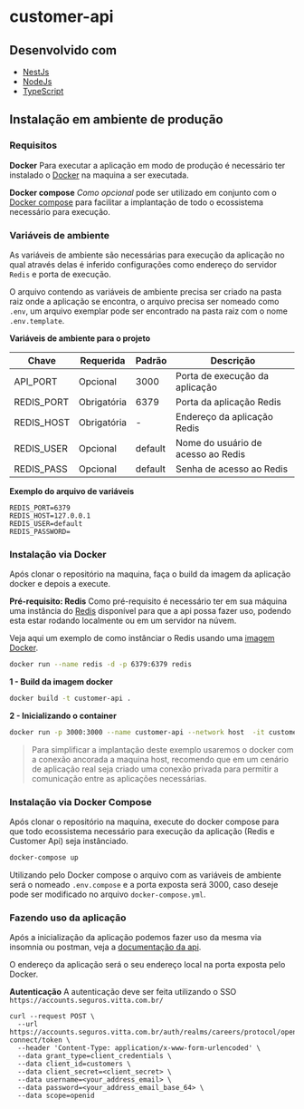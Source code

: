 # customer-api

## Desenvolvido com

- [NestJs](https://docs.nestjs.com/)
- [NodeJs](https://nodejs.org/en)
- [TypeScript](https://www.typescriptlang.org/)

## Instalação em ambiente de produção

### Requisitos

**Docker**
Para executar a aplicação em modo de produção é necessário ter instalado o [Docker](https://www.docker.com/) na maquina a ser executada.

**Docker compose**
*Como opcional* pode ser utilizado em conjunto com o [Docker compose](https://docs.docker.com/compose/) para facilitar a implantação de todo o ecossistema necessário para execução.

### Variáveis de ambiente

As variáveis de ambiente são necessárias para execução da aplicação no qual através delas é inferido configurações como endereço do servidor `Redis` e porta de execução.

O arquivo contendo as variáveis de ambiente precisa ser criado na pasta raiz onde a aplicação se encontra, o arquivo precisa ser nomeado como `.env`, um arquivo exemplar pode ser encontrado na pasta raiz com o nome `.env.template`.

**Variáveis de ambiente para o projeto**

| Chave | Requerida | Padrão | Descrição|
| ----- | --------- | ------ | -------- |
| API_PORT | Opcional | 3000 | Porta de execução da aplicação |
| REDIS_PORT | Obrigatória | 6379 | Porta da aplicação Redis |
| REDIS_HOST | Obrigatória | - | Endereço da aplicação Redis |
| REDIS_USER | Opcional | default | Nome do usuário de acesso ao Redis |
| REDIS_PASS | Opcional | default | Senha de acesso ao Redis |

**Exemplo do arquivo de variáveis**
```.env
REDIS_PORT=6379
REDIS_HOST=127.0.0.1
REDIS_USER=default
REDIS_PASSWORD=
```

### Instalação via Docker

Após clonar o repositório na maquina, faça o build da imagem da aplicação docker e depois a execute.

**Pré-requisito: Redis**
Como pré-requisito é necessário ter em sua máquina uma instância do [Redis](https://redis.io/) disponível para que a api possa fazer uso, podendo esta estar rodando localmente ou em um servidor na núvem.

Veja aqui um exemplo de como instânciar o Redis usando uma [imagem Docker](https://hub.docker.com/_/redis).

```bash
docker run --name redis -d -p 6379:6379 redis
```

**1 - Build da imagem docker**

```bash
docker build -t customer-api .
```

**2 - Inicializando o container**

```bash
docker run -p 3000:3000 --name customer-api --network host  -it customer-api 
```
> Para simplificar a implantação deste exemplo usaremos o docker com a conexão ancorada a maquina host, recomendo que em um cenário de aplicação real seja criado uma conexão privada para permitir a comunicação entre as aplicações necessárias.

### Instalação via Docker Compose

Após clonar o repositório na maquina, execute do docker compose para que todo ecossistema necessário para execução da aplicação (Redis e Customer Api) seja instânciado.

```bash
docker-compose up
```

Utilizando pelo Docker compose o arquivo com as variáveis de ambiente será o nomeado `.env.compose` e a porta exposta será 3000, caso deseje pode ser modificado no arquivo `docker-compose.yml`.


### Fazendo uso da aplicação

Após a inicialização da aplicação podemos fazer uso da mesma via insomnia ou postman, veja a [documentação da api](./docs/swagger.yml).

O endereço da aplicação será o seu endereço local na porta exposta pelo Docker.


**Autenticação**
A autenticação deve ser feita utilizando o SSO `https://accounts.seguros.vitta.com.br/` 

```curl
curl --request POST \
  --url https://accounts.seguros.vitta.com.br/auth/realms/careers/protocol/openid-connect/token \
  --header 'Content-Type: application/x-www-form-urlencoded' \
  --data grant_type=client_credentials \
  --data client_id=customers \
  --data client_secret=<client_secret> \
  --data username=<your_address_email> \
  --data password=<your_address_email_base_64> \
  --data scope=openid
```